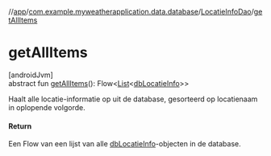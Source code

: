 //[app](../../../index.md)/[com.example.myweatherapplication.data.database](../index.md)/[LocatieInfoDao](index.md)/[getAllItems](get-all-items.md)

# getAllItems

[androidJvm]\
abstract fun [getAllItems](get-all-items.md)(): Flow&lt;[List](https://kotlinlang.org/api/latest/jvm/stdlib/kotlin.collections/-list/index.html)&lt;[dbLocatieInfo](../db-locatie-info/index.md)&gt;&gt;

Haalt alle locatie-informatie op uit de database, gesorteerd op locatienaam in oplopende volgorde.

#### Return

Een Flow van een lijst van alle [dbLocatieInfo](../db-locatie-info/index.md)-objecten in de database.
